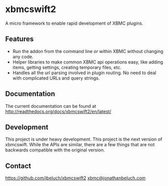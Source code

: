 xbmcswift2
==========

A micro framework to enable rapid development of XBMC plugins.


## Features
* Run the addon from the command line *or* within XBMC without changing any
  code.
* Helper libraries to make common XBMC api operations easy, like adding items,
  getting settings, creating temporary files, etc.
* Handles all the url parsing involved in plugin routing. No need to deal with
  complicated URLs and query strings.


## Documentation

The current documentation can be found at
http://readthedocs.org/docs/xbmcswift2/en/latest/

## Development

This project is under heavy development. This project is the next version of
xbmcswift. While the APIs are similar, there are a few things that are not
backwards compatible with the original version.


## Contact
https://github.com/jbeluch/xbmcswift2
xbmc@jonathanbeluch.com
